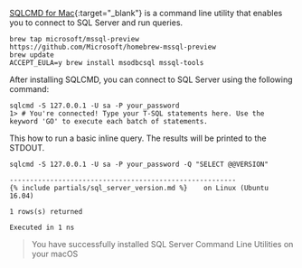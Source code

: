 [SQLCMD for Mac](https://blogs.technet.microsoft.com/dataplatforminsider/2017/04/03/sql-server-command-line-tools-for-mac-preview-now-available/){:target="_blank"} is a command line utility that enables you to connect to SQL Server and run queries.

```terminal
brew tap microsoft/mssql-preview https://github.com/Microsoft/homebrew-mssql-preview
brew update
ACCEPT_EULA=y brew install msodbcsql mssql-tools
```

After installing SQLCMD, you can connect to SQL Server using the following command:

```terminal
sqlcmd -S 127.0.0.1 -U sa -P your_password
1> # You're connected! Type your T-SQL statements here. Use the keyword 'GO' to execute each batch of statements.
```

This how to run a basic inline query. The results will be printed to the STDOUT.

```terminal
sqlcmd -S 127.0.0.1 -U sa -P your_password -Q "SELECT @@VERSION"
```


```results
--------------------------------------------------------
{% include partials/sql_server_version.md %}    on Linux (Ubuntu 16.04)

1 rows(s) returned

Executed in 1 ns
```

> You have successfully installed SQL Server Command Line Utilities on your macOS
